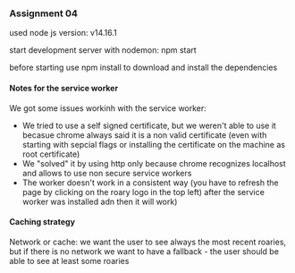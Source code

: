 ### Assignment 04

used node js version: v14.16.1

start development server with nodemon: npm start

before starting use npm install to download and install the dependencies

#### Notes for the service worker

We got some issues workinh with the service worker:
+ We tried to use a self signed certificate, but  we weren't able to use it becasue chrome always said it is a non valid certificate (even with starting with sepcial flags or installing the certificate on the machine as root certificate)
+ We "solved" it by using http only because chrome recognizes localhost and allows to use non secure service workers
+ The worker doesn't work in a consistent way (you have to refresh the page by clicking on the roary logo in the top left) after the service worker was installed adn then it will work)

#### Caching strategy

Network or cache: we want the user to see always the most recent roaries, but if there is no network we want to have a fallback - the user should be able to see at least some roaries